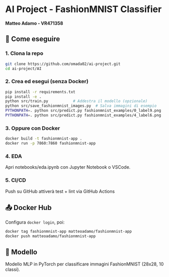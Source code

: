 # AI Project - FashionMNIST Classifier

**Matteo Adamo - VR471358**

## 🚀 Come eseguire

### 1. Clona la repo
```bash
git clone https://github.com/omada02/ai-project.git
cd ai-project/AI
```

### 2. Crea ed esegui (senza Docker)
```bash
pip install -r requirements.txt
pip install -e .
python src/train.py           # Addestra il modello (opzionale)
python src/save_fashionmnist_images.py  # Salva immagini di esempio
PYTHONPATH=. python src/predict.py fashionmnist_examples/0_label9.png
PYTHONPATH=. python src/predict.py fashionmnist_examples/4_label6.png

```

### 3. Oppure con Docker
```bash
docker build -t fashionmnist-app .
docker run -p 7860:7860 fashionmnist-app
```

### 4. EDA
Apri notebooks/eda.ipynb con Jupyter Notebook o VSCode.

### 5. CI/CD
Push su GitHub attiverà test + lint via GitHub Actions

## 📤 Docker Hub
Configura `docker login`, poi:
```bash
docker tag fashionmnist-app matteoadamo/fashionmnist-app
docker push matteoadamo/fashionmnist-app
```

## 🧠 Modello
Modello MLP in PyTorch per classificare immagini FashionMNIST (28x28, 10 classi).
